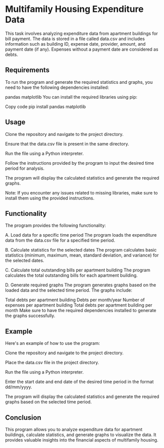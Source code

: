 # Multifamily Housing Expenditure Data
This task involves analyzing expenditure data from apartment buildings for bill payment. The data is stored in a file called data.csv and includes information such as building ID, expense date, provider, amount, and payment date (if any). Expenses without a payment date are considered as debts.

## Requirements
To run the program and generate the required statistics and graphs, you need to have the following dependencies installed:

pandas
matplotlib
You can install the required libraries using pip:

Copy code
pip install pandas matplotlib

## Usage
Clone the repository and navigate to the project directory.

Ensure that the data.csv file is present in the same directory.

Run the file using a Python interpreter.

Follow the instructions provided by the program to input the desired time period for analysis.

The program will display the calculated statistics and generate the required graphs.

Note: If you encounter any issues related to missing libraries, make sure to install them using the provided instructions.

## Functionality
The program provides the following functionality:

A. Load data for a specific time period
The program loads the expenditure data from the data.csv file for a specified time period.

B. Calculate statistics for the selected dates
The program calculates basic statistics (minimum, maximum, mean, standard deviation, and variance) for the selected dates.

C. Calculate total outstanding bills per apartment building
The program calculates the total outstanding bills for each apartment building.

D. Generate required graphs
The program generates graphs based on the loaded data and the selected time period. The graphs include:

Total debts per apartment building
Debts per month/year
Number of expenses per apartment building
Total debts per apartment building per month
Make sure to have the required dependencies installed to generate the graphs successfully.

## Example
Here's an example of how to use the program:

Clone the repository and navigate to the project directory.

Place the data.csv file in the project directory.

Run the  file using a Python interpreter.

Enter the start date and end date of the desired time period in the format dd/mm/yyyy.

The program will display the calculated statistics and generate the required graphs based on the selected time period.

## Conclusion
This program allows you to analyze expenditure data for apartment buildings, calculate statistics, and generate graphs to visualize the data. It provides valuable insights into the financial aspects of multifamily housing.
